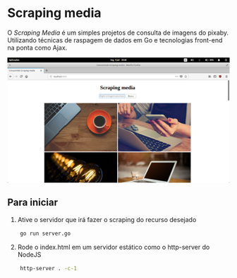 # Scraping media

O *Scraping Media* é um simples projetos de consulta de imagens do pixaby. Utilizando técnicas de raspagem de dados
em Go e tecnologias front-end na ponta como Ajax.

![Foto de demonstração](scrapeMedia.png)

## Para iniciar

1. Ative o servidor que irá fazer o scraping do recurso desejado
```bash
    go run server.go
```

2. Rode o index.html em um servidor estático como o http-server do NodeJS
```bash
    http-server . -c-1
```
